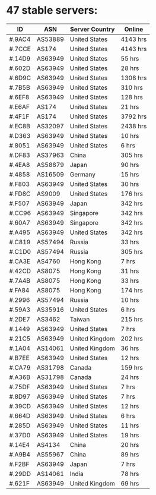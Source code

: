 # 47 stable servers:

| ID | ASN | Server Country | Online |
| ------ | ------ | ------ | ------ |
| #.9AC4 | AS53889 | United States | 4143 hrs |
| #.7CCE | AS174 | United States | 4143 hrs |
| #.14D9 | AS63949 | United States | 55 hrs |
| #.602D | AS63949 | United States | 28 hrs |
| #.6D9C | AS63949 | United States | 1308 hrs |
| #.7B5B | AS63949 | United States | 310 hrs |
| #.6EF8 | AS63949 | United States | 128 hrs |
| #.E6AF | AS174 | United States | 21 hrs |
| #.4F1F | AS174 | United States | 3792 hrs |
| #.EC8B | AS32097 | United States | 2438 hrs |
| #.D363 | AS63949 | United States | 10 hrs |
| #.8051 | AS63949 | United States | 6 hrs |
| #.DF83 | AS37963 | China | 305 hrs |
| #.4EA8 | AS58879 | Japan | 90 hrs |
| #.4858 | AS16509 | Germany | 15 hrs |
| #.F803 | AS63949 | United States | 30 hrs |
| #.FD8C | AS9009 | United States | 176 hrs |
| #.F507 | AS63949 | Japan | 342 hrs |
| #.CC96 | AS63949 | Singapore | 342 hrs |
| #.60A7 | AS63949 | Singapore | 342 hrs |
| #.A495 | AS63949 | United States | 342 hrs |
| #.C819 | AS57494 | Russia | 33 hrs |
| #.C1D0 | AS57494 | Russia | 305 hrs |
| #.CA3E | AS4760 | Hong Kong | 7 hrs |
| #.42CD | AS8075 | Hong Kong | 31 hrs |
| #.7A4B | AS8075 | Hong Kong | 33 hrs |
| #.FA84 | AS8075 | Hong Kong | 174 hrs |
| #.2996 | AS57494 | Russia | 10 hrs |
| #.59A3 | AS35916 | United States | 6 hrs |
| #.2DE7 | AS3462 | Taiwan | 215 hrs |
| #.1449 | AS63949 | United States | 7 hrs |
| #.21C5 | AS63949 | United Kingdom | 202 hrs |
| #.1A04 | AS14061 | United Kingdom | 36 hrs |
| #.B7EE | AS63949 | United States | 12 hrs |
| #.CA79 | AS31798 | Canada | 159 hrs |
| #.A36B | AS31798 | Canada | 24 hrs |
| #.75DF | AS63949 | United States | 7 hrs |
| #.8D97 | AS63949 | United States | 7 hrs |
| #.39CD | AS63949 | United States | 12 hrs |
| #.664D | AS63949 | United States | 6 hrs |
| #.285D | AS63949 | United States | 11 hrs |
| #.37D0 | AS63949 | United States | 19 hrs |
| #.14E4 | AS4134 | China | 20 hrs |
| #.A9B4 | AS55967 | China | 89 hrs |
| #.F2BF | AS63949 | Japan | 7 hrs |
| #.29DD | AS14061 | India | 78 hrs |
| #.621F | AS63949 | United Kingdom | 69 hrs |

